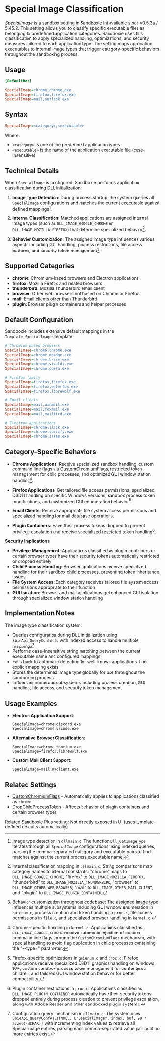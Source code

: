 # Special Image Classification

_SpecialImage_ is a sandbox setting in [Sandboxie Ini](SandboxieIni.md) available since v0.5.3a / 5.45.2. This setting allows you to classify specific executable files as belonging to predefined application categories. Sandboxie uses this classification to apply specialized handling, optimizations, and security measures tailored to each application type. The setting maps application executables to internal image types that trigger category-specific behaviors throughout the sandboxing process.

## Usage

```ini
[DefaultBox]

SpecialImage=chrome,chrome.exe
SpecialImage=firefox,firefox.exe
SpecialImage=mail,outlook.exe
```

## Syntax

```ini
SpecialImage=<category>,<executable>
```

Where:
- `<category>` is one of the predefined application types
- `<executable>` is the name of the application executable file (case-insensitive)

## Technical Details

When `SpecialImage` is configured, Sandboxie performs application classification during DLL initialization:

1. **Image Type Detection**: During process startup, the system queries all `SpecialImage` configurations and matches the current executable against defined mappings[^1].

2. **Internal Classification**: Matched applications are assigned internal image types (such as `DLL_IMAGE_GOOGLE_CHROME` or `DLL_IMAGE_MOZILLA_FIREFOX`) that determine specialized behavior[^2].

3. **Behavior Customization**: The assigned image type influences various aspects including GUI handling, process restrictions, file access patterns, and security token management[^3].

## Supported Categories

- **chrome**: Chromium-based browsers and Electron applications
- **firefox**: Mozilla Firefox and related browsers  
- **thunderbird**: Mozilla Thunderbird email client
- **browser**: Other web browsers not based on Chrome or Firefox
- **mail**: Email clients other than Thunderbird
- **plugin**: Browser plugin containers and helper processes

## Default Configuration

Sandboxie includes extensive default mappings in the `Template_SpecialImages` template:

```ini
# Chromium-based browsers
SpecialImage=chrome,chrome.exe
SpecialImage=chrome,msedge.exe  
SpecialImage=chrome,brave.exe
SpecialImage=chrome,vivaldi.exe
SpecialImage=chrome,opera.exe

# Firefox family
SpecialImage=firefox,firefox.exe
SpecialImage=firefox,waterfox.exe
SpecialImage=firefox,librewolf.exe

# Email clients
SpecialImage=mail,winmail.exe
SpecialImage=mail,foxmail.exe
SpecialImage=mail,mailbird.exe

# Electron applications
SpecialImage=chrome,slack.exe
SpecialImage=chrome,spotify.exe
SpecialImage=chrome,steam.exe
```

## Category-Specific Behaviors

- **Chrome Applications**: Receive specialized sandbox handling, custom command line flags via [CustomChromiumFlags](CustomChromiumFlags.md), restricted token management for child processes, and optimized GUI window station handling[^4].

- **Firefox Applications**: Get tailored file access permissions, specialized D3D11 handling on specific Windows versions, sandbox process token modifications, and customized GUI enumeration behavior[^5].

- **Email Clients**: Receive appropriate file system access permissions and specialized handling for mail database operations.

- **Plugin Containers**: Have their process tokens dropped to prevent privilege escalation and receive specialized restricted token handling[^6].

**Security Implications**

- **Privilege Management**: Applications classified as plugin containers or certain browser types have their security tokens automatically restricted or dropped entirely
- **Child Process Handling**: Browser applications receive specialized handling for their sandbox child processes, preventing token inheritance issues
- **File System Access**: Each category receives tailored file system access permissions appropriate to their function
- **GUI Isolation**: Browser and mail applications get enhanced GUI isolation through specialized window station handling

## Implementation Notes

The image type classification system:

- Queries configuration during DLL initialization using `SbieApi_QueryConfAsIs` with indexed access to handle multiple mappings[^7]
- Performs case-insensitive string matching between the current executable name and configured mappings
- Falls back to automatic detection for well-known applications if no explicit mapping exists
- Stores the determined image type globally for use throughout the sandboxing process
- Influences numerous subsystems including process creation, GUI handling, file access, and security token management

## Usage Examples

- **Electron Application Support**:
  ```
  SpecialImage=chrome,discord.exe
  SpecialImage=chrome,vscode.exe
  ```

- **Alternative Browser Classification**:
  ```
  SpecialImage=chrome,thorium.exe
  SpecialImage=firefox,librewolf.exe
  ```

- **Custom Mail Client Support**:
  ```
  SpecialImage=mail,myclient.exe
  ```

## Related Settings

- [CustomChromiumFlags](CustomChromiumFlags.md) - Automatically applies to applications classified as `chrome`
- [DropChildProcessToken](DropChildProcessToken.md) - Affects behavior of plugin containers and certain browser types

Related Sandboxie Plus setting: Not directly exposed in UI (uses template-defined defaults automatically)

[^1]: Image type detection in `dllmain.c`: The function `Dll_GetImageType` iterates through all `SpecialImage` configurations using indexed queries, parsing the comma-separated category and executable pairs to find matches against the current process executable name.

[^2]: Internal classification mapping in `dllmain.c`: String comparisons map category names to internal constants: "chrome" maps to `DLL_IMAGE_GOOGLE_CHROME`, "firefox" to `DLL_IMAGE_MOZILLA_FIREFOX`, "thunderbird" to `DLL_IMAGE_MOZILLA_THUNDERBIRD`, "browser" to `DLL_IMAGE_OTHER_WEB_BROWSER`, "mail" to `DLL_IMAGE_OTHER_MAIL_CLIENT`, and "plugin" to `DLL_IMAGE_PLUGIN_CONTAINER`.

[^3]: Behavior customization throughout codebase: The assigned image type influences multiple subsystems including GUI window enumeration in `guienum.c`, process creation and token handling in `proc.c`, file access permissions in `file.c`, and specialized browser handling in `kernel.c`.

[^4]: Chrome-specific handling in `kernel.c`: Applications classified as `DLL_IMAGE_GOOGLE_CHROME` receive automatic injection of custom command line flags through the `CustomChromiumFlags` mechanism, with special handling to avoid flag duplication in child processes containing the "--type=" parameter.

[^5]: Firefox-specific optimizations in `guienum.c` and `proc.c`: Firefox applications receive specialized D3D11 graphics handling on Windows 10+, custom sandbox process token management for contentproc children, and tailored GUI window station behavior for better compatibility.

[^6]: Plugin container restrictions in `proc.c`: Applications classified as `DLL_IMAGE_PLUGIN_CONTAINER` automatically have their security tokens dropped entirely during process creation to prevent privilege escalation, along with Adobe Reader and other sandboxed plugin systems.

[^7]: Configuration query mechanism in `dllmain.c`: The system uses `SbieApi_QueryConfAsIs(NULL, L"SpecialImage", index, buf, 90 * sizeof(WCHAR))` with incrementing index values to retrieve all SpecialImage entries, parsing each comma-separated value pair until no more entries exist.